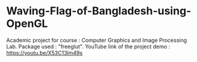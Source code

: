 # Waving-Flag-of-Bangladesh-using-OpenGL
Academic project for course : Computer Graphics and Image Processing Lab.
Package used : "freeglut".
YouTube link of the project demo : https://youtu.be/X53C13lm49s
